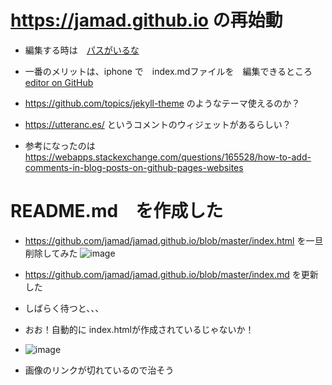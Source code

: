 # https://jamad.github.io の再始動
* 編集する時は　[パスがいるな](https://github.com/jamad/markdown_devlog/blob/main/pass%E9%96%A2%E9%80%A3%E3%83%A1%E3%83%A2.md)

* 一番のメリットは、iphone で　index.mdファイルを　編集できるところ　[editor on GitHub](https://github.com/jamad/jamad.github.io/edit/master/index.md)
* https://github.com/topics/jekyll-theme  のようなテーマ使えるのか？
* https://utteranc.es/ というコメントのウィジェットがあるらしい？
* 参考になったのは https://webapps.stackexchange.com/questions/165528/how-to-add-comments-in-blog-posts-on-github-pages-websites



# README.md　を作成した
* https://github.com/jamad/jamad.github.io/blob/master/index.html  を一旦削除してみた
![image](https://user-images.githubusercontent.com/949913/235340078-84dabfca-29da-40f0-b920-93be7b20d3d0.png)

* https://github.com/jamad/jamad.github.io/blob/master/index.md を更新した
* しばらく待つと、、、
* おお！自動的に index.htmlが作成されているじゃないか！
* ![image](https://user-images.githubusercontent.com/949913/235340222-ecc72531-4394-45d2-82e9-9a4dd6a63b62.png)

* 画像のリンクが切れているので治そう
